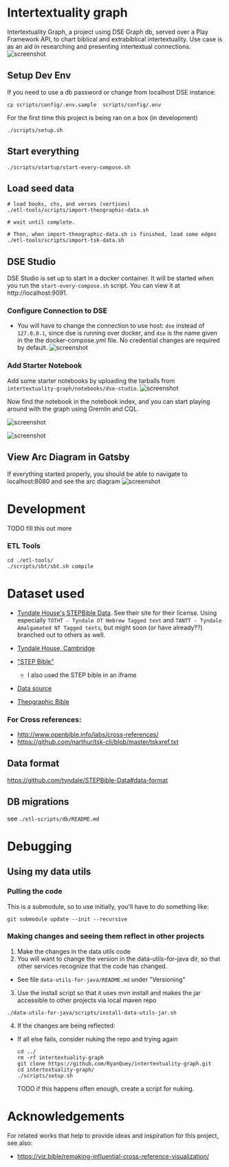 # Intertextuality graph
Intertextuality Graph, a project using DSE Graph db, served over a Play Framework API, to chart biblical and extrabiblical intertextuality. Use case is as an aid in researching and presenting intertextual connections. 
![screenshot](https://github.com/RyanQuey/intertextuality-graph/raw/master/screenshots/dse-studio.results.alludes_to.first-1000-results.png)


## Setup Dev Env
If you need to use a db password or change from localhost DSE instance:
```
cp scripts/config/.env.sample  scripts/config/.env
```

For the first time this project is being ran on a box (in development)

```
./scripts/setup.sh
```

## Start everything
```
./scripts/startup/start-every-compose.sh
```

## Load seed data
```
# load books, chs, and verses (vertices)
./etl-tools/scripts/import-theographic-data.sh

# wait until complete.

# Then, when import-theographic-data.sh is finished, load some edges
./etl-tools/scripts/import-tsk-data.sh
```

## DSE Studio
DSE Studio is set up to start in a docker container. It will be started when you run the `start-every-compose.sh` script. You can view it at http://localhost:9091.

### Configure Connection to DSE 
- You will have to change the connection to use host: `dse` instead of `127.0.0.1`, since dse is running over docker, and `dse` is the name given in the the docker-compose.yml file. No credential changes are required by default. 
![screenshot](https://github.com/RyanQuey/intertextuality-graph/raw/master/screenshots/dse-studio.instructions.configure-connection.png)

### Add Starter Notebook
Add some starter notebooks by uploading the tarballs from `intertextuality-graph/notebooks/dse-studio`.
![screenshot](https://github.com/RyanQuey/intertextuality-graph/raw/master/screenshots/dse-studio.instructions.import-notebook.png)

Now find the notebook in the notebook index, and you can start playing around with the graph using Gremlin and CQL.


![screenshot](https://github.com/RyanQuey/intertextuality-graph/raw/master/screenshots/dse-studio.results.alludes_to_Ps_40.diagram.color-by-book.png)

![screenshot](https://github.com/RyanQuey/intertextuality-graph/raw/master/screenshots/dse-studio.results.alludes_to_Ps_50.diagram.color-by-book.zoomed-in.png)

## View Arc Diagram in Gatsby
If everything started properly, you should be able to navigate to localhost:8080 and see the arc diagram
![screenshot](https://github.com/RyanQuey/intertextuality-graph/raw/master/screenshots/diagram.2-hops.mal-1-1.png)

# Development

TODO fill this out more

### ETL Tools

```
cd ./etl-tools/
./scripts/sbt/sbt.sh compile
```

# Dataset used
- [Tyndale House's STEPBible Data](https://github.com/tyndale/STEPBible-Data). See their site for their license. Using especially `TOTHT - Tyndale OT Hebrew Tagged text` and `TANTT - Tyndale Amalgamated NT Tagged texts`, but might soon (or have already??) branched out to others as well.

- [Tyndale House, Cambridge](https://www.TyndaleHouse.com)
- ["STEP Bible"](https://www.STEPBible.org)
    * I also used the STEP bible in an iframe
- [Data source](https://tyndale.github.io/STEPBible-Data/)
- [Theographic Bible](https://github.com/robertrouse/theographic-bible-metadata)

### For Cross references:
- http://www.openbible.info/labs/cross-references/
- https://github.com/narthur/tsk-cli/blob/master/tskxref.txt


## Data format
https://github.com/tyndale/STEPBible-Data#data-format

## DB migrations
see `./etl-scripts/db/README.md`

# Debugging
## Using my data utils
### Pulling the code
This is a submodule, so to use initially, you'll have to do something like:
```
git submodule update --init --recursive
```

### Making changes and seeing them reflect in other projects
1) Make the changes in the data utils code
2) You will want to change the version in the data-utils-for-java dir, so that other services recognize that the code has changed.
  - See file `data-utils-for-java/README.md` under "Versioning"
3) Use the install script so that it uses mvn install and makes the jar accessible to other projects via local maven repo

```
./data-utils-for-java/scripts/install-data-utils-jar.sh
```

4) If the changes are being reflected:
- If all else fails, consider nuking the repo and trying again
    ```
    cd ../
    rm -rf intertextuality-graph
    git clone https://github.com/RyanQuey/intertextuality-graph.git
    cd intertextuality-graph/
    ./scripts/setup.sh
    ```

    TODO if this happens often enough, create a script for nuking.

# Acknowledgements
For related works that help to provide ideas and inspiration for this project, see also:
- https://viz.bible/remaking-influential-cross-reference-visualization/
